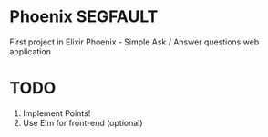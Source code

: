 Phoenix SEGFAULT
=====

First project in Elixir Phoenix - Simple Ask / Answer questions web application


TODO
====

1. Implement Points! 
2. Use Elm for front-end (optional)